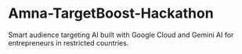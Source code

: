 # Amna-TargetBoost-Hackathon
Smart audience targeting AI built with Google Cloud and Gemini AI for entrepreneurs in restricted countries.
